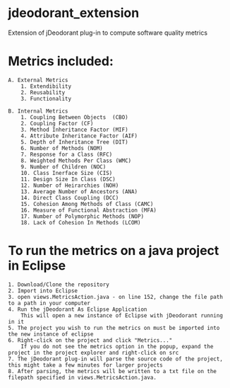 # jdeodorant_extension
Extension of jDeodorant plug-in to compute software quality metrics

# Metrics included:
    A. External Metrics
        1. Extendibility
        2. Reusability
        3. Functionality
        
    B. Internal Metrics
        1. Coupling Between Objects  (CBO) 
        2. Coupling Factor (CF)
        3. Method Inheritance Factor (MIF)
        4. Attribute Inheritance Factor (AIF)
        5. Depth of Inheritance Tree (DIT)
        6. Number of Methods (NOM) 
        7. Response for a Class (RFC)
        8. Weighted Methods Per Class (WMC)
        9. Number of Children (NOC)
        10. Class Inerface Size (CIS)
        11. Design Size In Class (DSC)
        12. Number of Heirarchies (NOH)
        13. Average Number of Ancestors (ANA)
        14. Direct Class Coupling (DCC)
        15. Cohesion Among Methods of Class (CAMC)
        16. Measure of Functional Abstraction (MFA)
        17. Number of Polymorphic Methods (NOP)
        18. Lack of Cohesion In Methods (LCOM)

# To run the metrics on a java project in Eclipse
    1. Download/Clone the repository
    2. Import into Eclipse
    3. open views.MetricsAction.java - on line 152, change the file path to a path in your computer
    4. Run the jDeodorant As Eclipse Application
        This will open a new instance of Eclipse with jDeodorant running in it
    5. The project you wish to run the metrics on must be imported into the new instance of eclipse
    6. Right-click on the project and click "Metrics..."
        If you do not see the metrics option in the popup, expand the project in the project explorer and right-click on src
    7. The jDeodorant plug-in will parse the source code of the project, this might take a few minutes for larger projects
    8. After parsing, the metrics will be written to a txt file on the filepath specified in views.MetricsAction.java.

